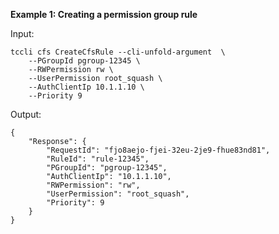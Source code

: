 **Example 1: Creating a permission group rule**



Input: 

```
tccli cfs CreateCfsRule --cli-unfold-argument  \
    --PGroupId pgroup-12345 \
    --RWPermission rw \
    --UserPermission root_squash \
    --AuthClientIp 10.1.1.10 \
    --Priority 9
```

Output: 
```
{
    "Response": {
        "RequestId": "fjo8aejo-fjei-32eu-2je9-fhue83nd81",
        "RuleId": "rule-12345",
        "PGroupId": "pgroup-12345",
        "AuthClientIp": "10.1.1.10",
        "RWPermission": "rw",
        "UserPermission": "root_squash",
        "Priority": 9
    }
}
```


